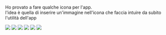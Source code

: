 Ho provato a fare qualche icona per l'app.<br>
l'idea è quella di inserire un'immagine nell'icona che faccia intuire da subito l'utilità dell'app


![](/risorse/test_icone/test_01.png)
![](/risorse//test_icone/test_02.png)
![](/risorse//test_icone/test_03.png)
![](/risorse//test_icone/test_04.png)
![](/risorse//test_icone/test_05.png)
![](/risorse//test_icone/test_06.png)

